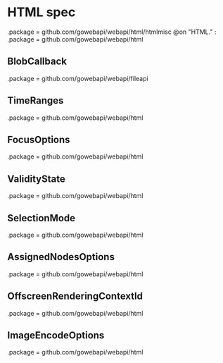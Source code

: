 # HTML spec

.package = github.com/gowebapi/webapi/html/htmlmisc
@on "HTML." : .package = github.com/gowebapi/webapi/html

## BlobCallback

.package = github.com/gowebapi/webapi/fileapi

## TimeRanges

.package = github.com/gowebapi/webapi/html

## FocusOptions

.package = github.com/gowebapi/webapi/html

## ValidityState

.package = github.com/gowebapi/webapi/html

## SelectionMode

.package = github.com/gowebapi/webapi/html

## AssignedNodesOptions

.package = github.com/gowebapi/webapi/html

## OffscreenRenderingContextId

.package = github.com/gowebapi/webapi/html

## ImageEncodeOptions

.package = github.com/gowebapi/webapi/html
